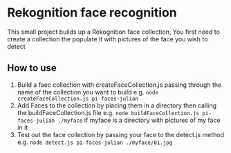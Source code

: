 # Rekognition face recognition
This small project builds up a Rekognition face collection, You first need to create a collection the populate it with pictures of the face you wish to detect

## How to use
1. Build a faec collection with createFaceCollection.js passing through the name of the collection you want to build e.g. `node createFaceCollection.js pi-faces-julian`
2. Add Faces to the collection by placing them in a directory then calling the buildFaceCollection.js file e.g. `node buildFaceCollection.js pi-faces-julian ./myface` if myface is a directory with pictures of my face in it
3. Test out the face collection by passing your face to the detect.js method e.g. `node detect.js pi-faces-julian ./myface/01.jpg`